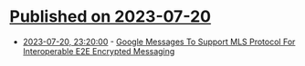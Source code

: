 # [Published on 2023-07-20](index.md)

* [2023-07-20, 23:20:00](https://it.slashdot.org/story/23/07/20/2035259/google-messages-to-support-mls-protocol-for-interoperable-e2e-encrypted-messaging?utm_source=rss1.0mainlinkanon&utm_medium=feed) - [Google Messages To Support MLS Protocol For Interoperable E2E Encrypted Messaging](https://it.slashdot.org/story/23/07/20/2035259/google-messages-to-support-mls-protocol-for-interoperable-e2e-encrypted-messaging?utm_source=rss1.0mainlinkanon&utm_medium=feed)
